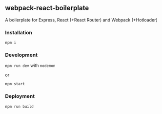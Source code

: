 ## webpack-react-boilerplate

A boilerplate for Express, React (+React Router) and Webpack (+Hotloader)

### Installation

`npm i`

### Development

`npm run dev` with `nodemon`

or

`npm start`

### Deployment

`npm run build`
